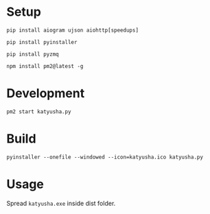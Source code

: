 # Setup

```pip install aiogram ujson aiohttp[speedups]```

```pip install pyinstaller```

```pip install pyzmq```

```npm install pm2@latest -g```

# Development

```pm2 start katyusha.py```

# Build

```pyinstaller --onefile --windowed --icon=katyusha.ico katyusha.py```

# Usage

Spread ```katyusha.exe``` inside dist folder.
